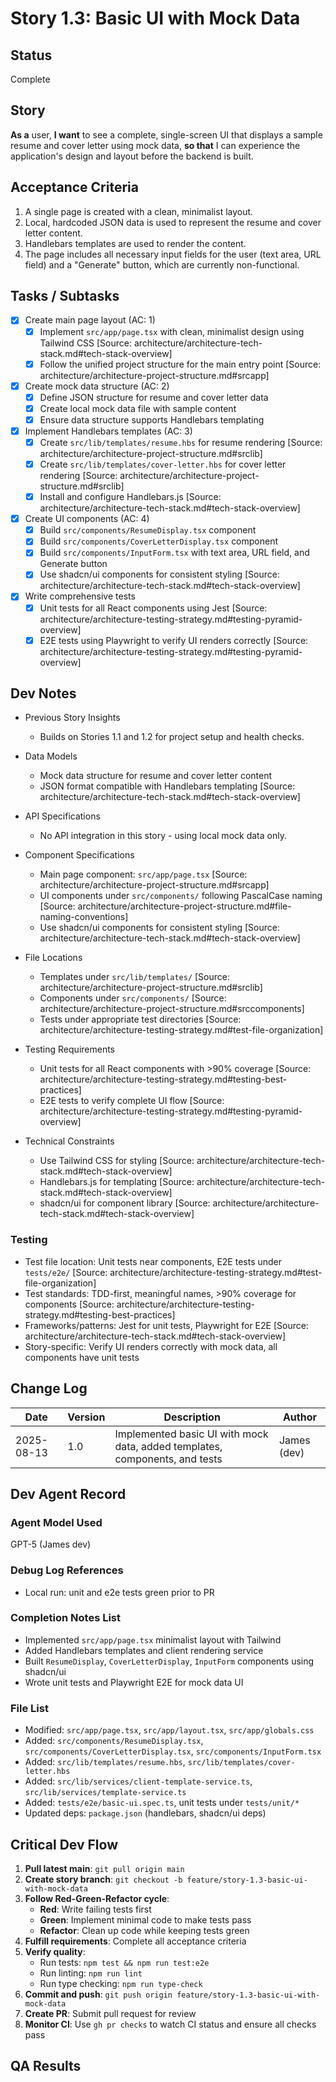# Story 1.3: Basic UI with Mock Data

## Status

Complete

## Story

**As a** user, **I want** to see a complete, single-screen UI that displays a sample resume and cover letter using mock
data, **so that** I can experience the application's design and layout before the backend is built.

## Acceptance Criteria

1. A single page is created with a clean, minimalist layout.
2. Local, hardcoded JSON data is used to represent the resume and cover letter content.
3. Handlebars templates are used to render the content.
4. The page includes all necessary input fields for the user (text area, URL field) and a "Generate" button, which are
   currently non-functional.

## Tasks / Subtasks

- [x] Create main page layout (AC: 1)
  - [x] Implement `src/app/page.tsx` with clean, minimalist design using Tailwind CSS [Source:
        architecture/architecture-tech-stack.md#tech-stack-overview]
  - [x] Follow the unified project structure for the main entry point [Source:
        architecture/architecture-project-structure.md#srcapp]
- [x] Create mock data structure (AC: 2)
  - [x] Define JSON structure for resume and cover letter data
  - [x] Create local mock data file with sample content
  - [x] Ensure data structure supports Handlebars templating
- [x] Implement Handlebars templates (AC: 3)
  - [x] Create `src/lib/templates/resume.hbs` for resume rendering [Source:
        architecture/architecture-project-structure.md#srclib]
  - [x] Create `src/lib/templates/cover-letter.hbs` for cover letter rendering [Source:
        architecture/architecture-project-structure.md#srclib]
  - [x] Install and configure Handlebars.js [Source: architecture/architecture-tech-stack.md#tech-stack-overview]
- [x] Create UI components (AC: 4)
  - [x] Build `src/components/ResumeDisplay.tsx` component
  - [x] Build `src/components/CoverLetterDisplay.tsx` component
  - [x] Build `src/components/InputForm.tsx` with text area, URL field, and Generate button
  - [x] Use shadcn/ui components for consistent styling [Source:
        architecture/architecture-tech-stack.md#tech-stack-overview]
- [x] Write comprehensive tests
  - [x] Unit tests for all React components using Jest [Source:
        architecture/architecture-testing-strategy.md#testing-pyramid-overview]
  - [x] E2E tests using Playwright to verify UI renders correctly [Source:
        architecture/architecture-testing-strategy.md#testing-pyramid-overview]

## Dev Notes

- Previous Story Insights
  - Builds on Stories 1.1 and 1.2 for project setup and health checks.

- Data Models
  - Mock data structure for resume and cover letter content
  - JSON format compatible with Handlebars templating [Source:
    architecture/architecture-tech-stack.md#tech-stack-overview]

- API Specifications
  - No API integration in this story - using local mock data only.

- Component Specifications
  - Main page component: `src/app/page.tsx` [Source: architecture/architecture-project-structure.md#srcapp]
  - UI components under `src/components/` following PascalCase naming [Source:
    architecture/architecture-project-structure.md#file-naming-conventions]
  - Use shadcn/ui components for consistent styling [Source:
    architecture/architecture-tech-stack.md#tech-stack-overview]

- File Locations
  - Templates under `src/lib/templates/` [Source: architecture/architecture-project-structure.md#srclib]
  - Components under `src/components/` [Source: architecture/architecture-project-structure.md#srccomponents]
  - Tests under appropriate test directories [Source:
    architecture/architecture-testing-strategy.md#test-file-organization]

- Testing Requirements
  - Unit tests for all React components with >90% coverage [Source:
    architecture/architecture-testing-strategy.md#testing-best-practices]
  - E2E tests to verify complete UI flow [Source:
    architecture/architecture-testing-strategy.md#testing-pyramid-overview]

- Technical Constraints
  - Use Tailwind CSS for styling [Source: architecture/architecture-tech-stack.md#tech-stack-overview]
  - Handlebars.js for templating [Source: architecture/architecture-tech-stack.md#tech-stack-overview]
  - shadcn/ui for component library [Source: architecture/architecture-tech-stack.md#tech-stack-overview]

### Testing

- Test file location: Unit tests near components, E2E tests under `tests/e2e/` [Source:
  architecture/architecture-testing-strategy.md#test-file-organization]
- Test standards: TDD-first, meaningful names, >90% coverage for components [Source:
  architecture/architecture-testing-strategy.md#testing-best-practices]
- Frameworks/patterns: Jest for unit tests, Playwright for E2E [Source:
  architecture/architecture-tech-stack.md#tech-stack-overview]
- Story-specific: Verify UI renders correctly with mock data, all components have unit tests

## Change Log

| Date       | Version | Description                                                                 | Author      |
| ---------- | ------- | --------------------------------------------------------------------------- | ----------- |
| 2025-08-13 | 1.0     | Implemented basic UI with mock data, added templates, components, and tests | James (dev) |

## Dev Agent Record

### Agent Model Used

GPT-5 (James dev)

### Debug Log References

- Local run: unit and e2e tests green prior to PR

### Completion Notes List

- Implemented `src/app/page.tsx` minimalist layout with Tailwind
- Added Handlebars templates and client rendering service
- Built `ResumeDisplay`, `CoverLetterDisplay`, `InputForm` components using shadcn/ui
- Wrote unit tests and Playwright E2E for mock data UI

### File List

- Modified: `src/app/page.tsx`, `src/app/layout.tsx`, `src/app/globals.css`
- Added: `src/components/ResumeDisplay.tsx`, `src/components/CoverLetterDisplay.tsx`, `src/components/InputForm.tsx`
- Added: `src/lib/templates/resume.hbs`, `src/lib/templates/cover-letter.hbs`
- Added: `src/lib/services/client-template-service.ts`, `src/lib/services/template-service.ts`
- Added: `tests/e2e/basic-ui.spec.ts`, unit tests under `tests/unit/*`
- Updated deps: `package.json` (handlebars, shadcn/ui deps)

## Critical Dev Flow

1. **Pull latest main**: `git pull origin main`
2. **Create story branch**: `git checkout -b feature/story-1.3-basic-ui-with-mock-data`
3. **Follow Red-Green-Refactor cycle**:
   - **Red**: Write failing tests first
   - **Green**: Implement minimal code to make tests pass
   - **Refactor**: Clean up code while keeping tests green
4. **Fulfill requirements**: Complete all acceptance criteria
5. **Verify quality**:
   - Run tests: `npm test && npm run test:e2e`
   - Run linting: `npm run lint`
   - Run type checking: `npm run type-check`
6. **Commit and push**: `git push origin feature/story-1.3-basic-ui-with-mock-data`
7. **Create PR**: Submit pull request for review
8. **Monitor CI**: Use `gh pr checks` to watch CI status and ensure all checks pass

## QA Results
